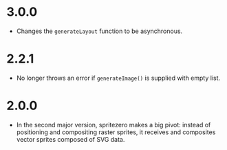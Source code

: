 # 3.0.0

- Changes the `generateLayout` function to be asynchronous. 

# 2.2.1

- No longer throws an error if `generateImage()` is supplied with empty list.

# 2.0.0

- In the second major version, spritezero makes a big pivot: instead of
positioning and compositing raster sprites, it receives and composites vector
sprites composed of SVG data.
